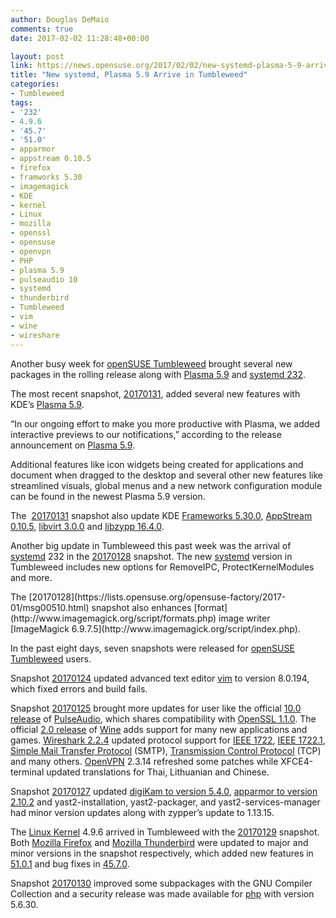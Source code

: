 ```yaml
---
author: Douglas DeMaio
comments: true
date: 2017-02-02 11:28:48+00:00

layout: post
link: https://news.opensuse.org/2017/02/02/new-systemd-plasma-5-9-arrive-in-tumbleweed/
title: "New systemd, Plasma 5.9 Arrive in Tumbleweed"
categories:
- Tumbleweed
tags:
- '232'
- 4.9.6
- '45.7'
- '51.0'
- apparmor
- appstream 0.10.5
- firefox
- framworks 5.30
- imagemagick
- KDE
- kernel
- Linux
- mozilla
- openssl
- opensuse
- openvpn
- PHP
- plasma 5.9
- pulseaudio 10
- systemd
- thunderbird
- Tumbleweed
- vim
- wine
- wireshare
---
```


Another busy week for [openSUSE Tumbleweed](https://en.opensuse.org/Portal:Tumbleweed) brought several new packages in the rolling release along with [Plasma 5.9](https://www.kde.org/announcements/plasma-5.9.0.php) and [systemd 232](https://www.freedesktop.org/wiki/Software/systemd/).

The most recent snapshot, [20170131](https://lists.opensuse.org/opensuse-factory/2017-02/msg00032.html), added several new features with KDE’s [Plasma 5.9](https://www.kde.org/announcements/plasma-5.9.0.php).

“In our ongoing effort to make you more productive with Plasma, we added interactive previews to our notifications,” according to the release announcement on [Plasma 5.9](https://www.kde.org/announcements/plasma-5.9.0.php).

Additional features like icon widgets being created for applications and document when dragged to the desktop and several other new features like streamlined visuals, global menus and a new network configuration module can be found in the newest Plasma 5.9 version.

The  [20170131](https://lists.opensuse.org/opensuse-factory/2017-02/msg00032.html) snapshot also update KDE [Frameworks 5.30.0](https://www.kde.org/announcements/kde-frameworks-5.30.0.php), [AppStream 0.10.5](https://www.freedesktop.org/software/appstream/releases/), [libvirt 3.0.0](https://libvirt.org/) and [libzypp 16.4.0](https://doc.opensuse.org/projects/libzypp/HEAD/).

Another big update in Tumbleweed this past week was the arrival of [systemd](https://www.freedesktop.org/wiki/Software/systemd/) 232 in the [20170128](https://lists.opensuse.org/opensuse-factory/2017-01/msg00510.html) snapshot. The new [systemd](https://www.freedesktop.org/wiki/Software/systemd/) version in Tumbleweed includes new options for RemoveIPC, ProtectKernelModules and more.

<!-- more -->The [20170128](https://lists.opensuse.org/opensuse-factory/2017-01/msg00510.html) snapshot also enhances [format](http://www.imagemagick.org/script/formats.php) image writer [ImageMagick 6.9.7.5](http://www.imagemagick.org/script/index.php).

In the past eight days, seven snapshots were released for [openSUSE Tumbleweed](https://en.opensuse.org/Portal:Tumbleweed) users.

Snapshot [20170124](https://lists.opensuse.org/opensuse-factory/2017-01/msg00487.html) updated advanced text editor [vim](http://www.vim.org/download.php) to version 8.0.194, which fixed errors and build fails.

Snapshot [20170125](https://lists.opensuse.org/opensuse-factory/2017-01/msg00502.html) brought more updates for user like the official [10.0 release](https://www.freedesktop.org/wiki/Software/PulseAudio/Notes/10.0/) of [PulseAudio](https://www.freedesktop.org/wiki/Software/PulseAudio/), which shares compatibility with [OpenSSL 1.1.0](https://www.openssl.org/news/openssl-1.1.0-notes.html). The official [2.0 release](https://www.winehq.org/news/2017012401) of [Wine](https://www.winehq.org/) adds support for many new applications and games. [Wireshark 2.2.4](https://www.wireshark.org/docs/relnotes/wireshark-2.2.4.html) updated protocol support for [IEEE 1722](http://grouper.ieee.org/groups/1722/), [IEEE 1722.1](http://grouper.ieee.org/groups/1722/1/), [Simple Mail Transfer Protocol](https://en.wikipedia.org/wiki/Simple_Mail_Transfer_Protocol) (SMTP), [Transmission Control Protocol](https://en.wikipedia.org/wiki/Transmission_Control_Protocol) (TCP) and many others. [OpenVPN](https://openvpn.net/index.php/open-source/downloads.html) 2.3.14 refreshed some patches while XFCE4-terminal updated translations for Thai, Lithuanian and Chinese.

Snapshot [20170127](https://lists.opensuse.org/opensuse-factory/2017-01/msg00507.html) updated [digiKam to version 5.4.0](https://www.digikam.org/about/releaseplan), [apparmor to version 2.10.2](http://wiki.apparmor.net/index.php/ReleaseNotes_2_10_2) and yast2-installation, yast2-packager, and yast2-services-manager had minor version updates along with zypper’s update to 1.13.15.

The [Linux Kernel](https://www.kernel.org/) 4.9.6 arrived in Tumbleweed with the [20170129](https://lists.opensuse.org/opensuse-factory/2017-01/msg00523.html) snapshot. Both [Mozilla Firefox](https://www.mozilla.org/en-US/firefox/new/) and [Mozilla Thunderbird](https://www.mozilla.org/en-US/thunderbird/) were updated to major and minor versions in the snapshot respectively, which added new features in [51.0.1](https://www.mozilla.org/en-US/firefox/51.0.1/releasenotes/) and bug fixes in [45.7.0](https://www.mozilla.org/en-US/thunderbird/45.7.0/releasenotes/).

Snapshot [20170130](https://lists.opensuse.org/opensuse-factory/2017-02/msg00000.html) improved some subpackages with the GNU Compiler Collection and a security release was made available for [php](https://secure.php.net/) with version 5.6.30.		
